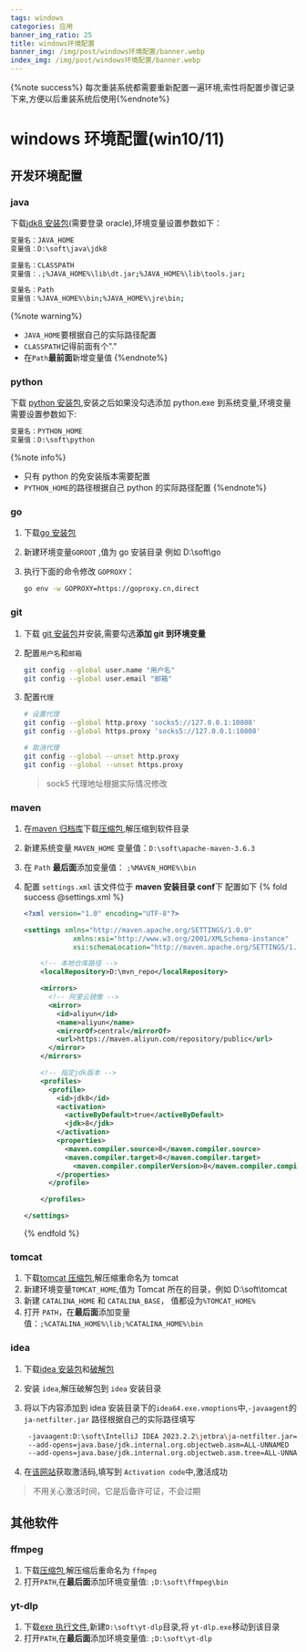 ```yaml
---
tags: windows
categories: 应用
banner_img_ratio: 25
title: windows环境配置
banner_img: /img/post/windows环境配置/banner.webp
index_img: /img/post/windows环境配置/banner.webp
---
```


{%note success%} 每次重装系统都需要重新配置一遍环境,索性将配置步骤记录下来,方便以后重装系统后使用{%endnote%}

# windows 环境配置(win10/11)

## 开发环境配置

### java

下载[jdk8 安装包](https://www.oracle.com/webapps/redirect/signon?nexturl=https://download.oracle.com/otn/java/jdk/8u202-b08/1961070e4c9b4e26a04e7f5a083f551e/jdk-8u202-windows-x64.exe)(需要登录 oracle),环境变量设置参数如下：

```bash
变量名：JAVA_HOME
变量值：D:\soft\java\jdk8

变量名：CLASSPATH
变量值：.;%JAVA_HOME%\lib\dt.jar;%JAVA_HOME%\lib\tools.jar;

变量名：Path
变量值：%JAVA_HOME%\bin;%JAVA_HOME%\jre\bin;
```

{%note warning%}

- `JAVA_HOME`要根据自己的实际路径配置
- `CLASSPATH`记得前面有个"."
- 在`Path`**最前面**新增变量值
  {%endnote%}

### python

下载 [python 安装包](https://www.python.org/ftp/python/3.11.6/python-3.11.6-amd64.exe),安装之后如果没勾选添加 python.exe 到系统变量,环境变量需要设置参数如下:

```bash
变量名：PYTHON_HOME
变量值：D:\soft\python
```

{%note info%}

- 只有 python 的免安装版本需要配置
- `PYTHON_HOME`的路径根据自己 python 的实际路径配置
  {%endnote%}

### go

1. 下载[go 安装包](https://go.dev/dl/go1.21.4.windows-amd64.msi)
2. 新建环境变量`GOROOT` ,值为 go 安装目录 例如 D:\soft\go
3. 执行下面的命令修改 `GOPROXY`：

   ```bash
   go env -w GOPROXY=https://goproxy.cn,direct
   ```

### git

1. 下载 [git 安装包](https://github.com/git-for-windows/git/releases/download/v2.43.0.windows.1/Git-2.43.0-64-bit.exe)并安装,需要勾选**添加 git 到环境变量**
2. 配置`用户名`和`邮箱`

   ```bash
   git config --global user.name "用户名"
   git config --global user.email "邮箱"
   ```

3. 配置`代理`

   ```bash
   # 设置代理
   git config --global http.proxy 'socks5://127.0.0.1:10808'
   git config --global https.proxy 'socks5://127.0.0.1:10808'

   # 取消代理
   git config --global --unset http.proxy
   git config --global --unset https.proxy
   ```

   > sock5 代理地址根据实际情况修改

### maven

1. 在[maven 归档库](https://archive.apache.org/dist/maven/maven-3/)下载[压缩包](https://archive.apache.org/dist/maven/maven-3/3.6.3/binaries/apache-maven-3.6.3-bin.zip),解压缩到软件目录
2. 新建系统变量 `MAVEN_HOME` 变量值：`D:\soft\apache-maven-3.6.3`
3. 在 `Path` **最后面**添加变量值： `;%MAVEN_HOME%\bin`
4. 配置 `settings.xml` 该文件位于 **maven 安装目录 conf**下 配置如下
   {% fold success @settings.xml %}

   ```xml
   <?xml version="1.0" encoding="UTF-8"?>

   <settings xmlns="http://maven.apache.org/SETTINGS/1.0.0"
               xmlns:xsi="http://www.w3.org/2001/XMLSchema-instance"
               xsi:schemaLocation="http://maven.apache.org/SETTINGS/1.0.0 http://maven.apache.org/xsd/settings-1.0.0.xsd">

       <!-- 本地仓库路径 -->
       <localRepository>D:\mvn_repo</localRepository>

       <mirrors>
         <!-- 阿里云镜像 -->
         <mirror>
           <id>aliyun</id>
           <name>aliyun</name>
           <mirrorOf>central</mirrorOf>
           <url>https://maven.aliyun.com/repository/public</url>
         </mirror>
       </mirrors>

       <!-- 指定jdk版本 -->
       <profiles>
         <profile>
           <id>jdk8</id>
           <activation>
             <activeByDefault>true</activeByDefault>
             <jdk>8</jdk>
           </activation>
           <properties>
             <maven.compiler.source>8</maven.compiler.source>
             <maven.compiler.target>8</maven.compiler.target>
               <maven.compiler.compilerVersion>8</maven.compiler.compilerVersion>
           </properties>
         </profile>

       </profiles>

   </settings>
   ```

   {% endfold %}

### tomcat

1. 下载[tomcat 压缩包](https://dlcdn.apache.org/tomcat/tomcat-8/v8.5.96/bin/apache-tomcat-8.5.96-windows-x64.zip),解压缩重命名为 tomcat
2. 新建环境变量`TOMCAT_HOME`,值为 Tomcat 所在的目录，例如 D:\soft\tomcat
3. 新建 `CATALINA_HOME` 和 `CATALINA_BASE`， 值都设为`%TOMCAT_HOME%`
4. 打开 `PATH`，在**最后面**添加变量值：`;%CATALINA_HOME%\lib;%CATALINA_HOME%\bin`

### idea

1. 下载[idea 安装包](https://download.jetbrains.com/idea/ideaIU-2023.2.2.exe)和[破解包](https://wwdc.lanzouy.com/iwTpX1g33bvg)
2. 安装 `idea`,解压破解包到 `idea` 安装目录
3. 将以下内容添加到 idea 安装目录下的`idea64.exe.vmoptions`中,`-javaagent`的 `ja-netfilter.jar` 路径根据自己的实际路径填写

   ```bash
    -javaagent:D:\soft\IntelliJ IDEA 2023.2.2\jetbra\ja-netfilter.jar=jetbrains
    --add-opens=java.base/jdk.internal.org.objectweb.asm=ALL-UNNAMED
    --add-opens=java.base/jdk.internal.org.objectweb.asm.tree=ALL-UNNAMED
   ```

4. 在[该网站](https://33tool.com/idea/)获取激活码,填写到 `Activation code`中,激活成功

> 不用关心激活时间，它是后备许可证，不会过期

## 其他软件

### ffmpeg

1. 下载[压缩包](https://www.gyan.dev/ffmpeg/builds/ffmpeg-git-full.7z),解压缩后重命名为 `ffmpeg`
2. 打开`PATH`,在**最后面**添加环境变量值: `;D:\soft\ffmpeg\bin`

### yt-dlp

1. 下载[exe 执行文件](https://github.com/yt-dlp/yt-dlp/releases/download/2023.11.16/yt-dlp.exe),新建`D:\soft\yt-dlp`目录,将 `yt-dlp.exe`移动到该目录
2. 打开`PATH`,在**最后面**添加环境变量值: `;D:\soft\yt-dlp`

